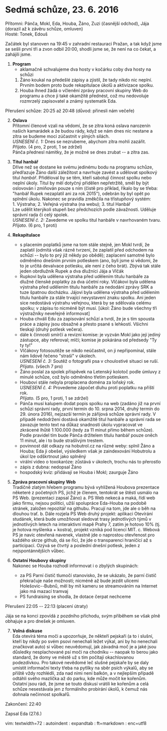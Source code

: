 Sedmá schůze, 23. 6. 2016
=========================
Přítomni: Pánča, Mokl, Eda, Houba, Žáno, Zuzi (časnější odchod), Jája
(dorazil až k závěru schůze, omluven)  
Hosté: Tonek, Edouš

Začátek byl stanoven na 19:45 v zahradní restauraci Pražan, a tak když
jsme se sešli první tři a zvon odbil 20:00, shodli jsme se, že není na
co čekat, a zahájili jsme.

1. **Program**  
    - aklamačně schvalujeme dva hosty v kočárku coby dva hosty na schůzi
    1. Žáno koukal na předešlé zápisy a zjistil, že tady nikdo nic
       neplní. Prvním bodem proto bude rekapitulace úkolů a aktivizace
       spolku.
    2. Houba ihned žádá o včlenění zprávy pracovní skupiny Web do
       programu a chce ji také okamžitě přednést, což mu nedovoluje
       rozmrzelý zapisovatel a známý systematik Eda.

Přerušení schůze: 20:25 až 20:48 (důvod: přinesli nám večeře)

2. **Oslava**  
    Přítomní členové vzali na vědomí, že se zítra koná oslava narozenín
    našich kamarádek a že budou rády, když se nám dnes nic nestane
    a zítra se budeme moci zúčastnit v plných silách.  
    *USNESENÍ č. 1:* Dnes se nezrubeme, abychom zítra mohli zazářit.  
    *Přijato.* (4 pro, 2 proti, 1 se zdržel)  
    Pánča přednesl námitky, že je možné se dnes zrubat -- a zítra zas.

3. **Titul hanbář**  
    Dříve než se dostane ke svému jedinému bodu na programu schůze,
    předřazuje Žáno další záležitost a navrhuje zavést a udělovat
    spolkový titul *hanbář*. Přiděloval by se těm, kteří sabotují
    činnost spolku nebo neplní úkoly. Titul by měl dotyčný přidělen
    nepřetržitě, směl by být oslovován i zmiňován pouze s ním (čistě pro
    příklad, říkalo by se třeba: "hanbář Rupek nezaplatil ani za rok
    2015"), odebrán by byl opět po splnění úkolu. Nakonec se pravidla
    změkčila na třístupňový systém:  
    1\. Výstraha; 2. Veřejná výstraha (na webu); 3. titul Hanbář  
    Lze udělit kterýkoli stupeň bez předchozích podle závažnosti.
    Uděluje správní rada či celý spolek.  
    *USNESENÍ č. 2:* Zavedeme ve spolku titul hanbáře v navrhovaném
    tvaru.  
    *Přijato.* (6 pro, 1 proti)

4. **Rekapitulace**  
    - s placením poplatků jsme na tom stále stejně, jen Mokl tvrdí, že
      zaplatil (odmítá však rázně tvrzení, že zaplatil před odchodem na
      schůzi -- bylo to prý již někdy po obědě); zaplacení samotné bylo
      odměněno dnešním prvním potleskem (ano, byli jsme si vědomi, že to
      je určitá devalvace potlesku, ale není z čeho brát). Zbývá tak
      stále jeden obrdlužník Rupek a dva dlužníci Jája a Vlčák
    - Rupkovi byla udělena výstraha před udělením titulu hanbáře za
      dlužné členské poplatky za dva účetní roky. Vlčákovi byla udělena
      výstraha před udělením titulu hanbáře za nedodání zprávy SRK
      a tuze špatnou docházku. Jájovi byla udělena výstraha před
      udělením titulu hanbáře za stále trvající nevystavení znaku
      spolku. Ani jeden sice nedostává výstrahu veřejnou, která by se
      sdělovala celému spolku; v zápisu to nicméně být musí.
      [úkol: Žáno bude všechny tři výstražníky neveřejně informovat]
    - Houba chválí Edu za zapisování schůzí a tvrdí, že je s tím spousta
      práce a zápisy jsou obsažné a přesto psané s lehkostí. Všichni
      tleskají (druhý potlesk večera).
    - dále k činnosti smírčí a revizní komise: je vyzván Mokl jako její
      jediný zástupce, aby referoval; mlčí; komise je pokárána od
      předsedy "Ty ty ty!"
    - Vlčákovy fotosoutěže se nikdo neúčastnil, on ji nepřipomínal,
      stále nám lidově řečeno "straší" v úkolech.  
      *USNESENÍ č. 3:* Soutěž o fotografii psa v choulostivé situaci se
      ruší.  
      *Přijato.* (všech 7 pro)
    - Žáno poslal za spolek příspěvek na Letenský kolotoč podle úmluvy
      z minulé schůze, což bylo odměněno třetím potleskem.
    - Houbovi stále nebyla proplacena doména za loňský rok.  
      *USNESENÍ č. 4:* Provedeme zápočet dluhu proti poplatku na příští
      rok.  
      *Přijato.* (5 pro, 1 proti, 1 se zdržel)
    - Pánča musí kalupem dodat popis spolku na web (zadáno již na první
      schůzi správní rady, první termín do 10. srpna 2014, druhý termín
      do 29. února 2016), nejzazší termín je zářijová schůze správní
      rady. V případě nedodržení dostává okamžitě titul hanbáře
      a správní rada se zavazuje tento text na důkaz snadnosti úkolu
      vypracovat ve zkrácené lhůtě 1:100.000 (tedy za 11 minut přímo
      během schůze). Podle pravidel tím bude Pánča držitelem titulu
      hanbář pouze oněch 11 minut, ale i to bude strašlivým trestem.
    - povinnost dát odkazy na hobutrol.cz na různé weby: splnil Žáno
      a Houba; Eda ji obešel, výsledkem však je zaindexování Hobutrolu
      a úkol lze odškrtnout jako splněný
    - virální video o toxokaróze: zůstává v úkolech, trochu nás to
      přerostlo
    - zápis z dubna: nedopsal Žáno
    - hospodský kvíz: přidávají se Houba i Mokl; zaurguje Žáno

5. **Zpráva pracovní skupiny Web**  
    Tradičně zlatým hřebem programu bývá vyhlížená Houbova prezentace
    něketeré z početných PS, jichž je členem, tentokrát se štěstí usmálo
    na PS Web. (prezentaci zapsal Žáno)
    a. PS Web nekecá a maká, řídí web jako firmu, nejsou politici, užší
       spolupráce Eda-Houba na podobě stránek, založen repozitář na
       githubu. Pracují na tom, jde ale o běh na dlouhou trať.
    b. Dále rozjela PS Web druhý projekt: aplikaci Otevírání studánek,
       která bude umožňovat sledovat trasy jednotlivých týmů
       v jednotlivých letech na interaktivní mapě Prahy 7, zatím je
       hotovo 10% (tj. je hotova myšlenka + kostra), projekt vzniká pod
       licencí MIT.
    c. Webová PS je navíc otevřená navenek, vlastně jde o naprostou
       otevřenost pro každého skrze github, dá se říci, že jde
       o transparenci hraničící až s participací. Ozývá se čtvrtý
       a poslední dnešní potlesk, jeden z nejspontánnějších vůbec.

6. **Ostatní Houbovy skupiny**  
    Nakonec se Houba rozhodl informovat i o zbylých skupinách:
    - za PS Parní čistič tlumočí stanovisko, že se ukázalo, že parní
      čistič překračuje naše možnosti; nicméně až bude jezdit ulicemi
      Holešovic--Bubnů, měl by mít kameru se streamováním na Internet
      jako má mazací tramvaj
    - PS fundraising se shodla, že dotace čerpat nechceme

Přerušení 22:05 -- 22:13 (placení útraty)

Jája se na konci zpovídá z pozdního příchodu, svým příběhem se však plně
obhajuje a pro dnešek je omluven.

7. **Volná diskuse**  
    Eda otevírá téma moči a upozorňuje, že někteří pejskaři (a to
    i slušní, kteří by nikdy po svém psovi nenechali ležet výkal, ani by
    ho nenechali značkovat auto) si vůbec neuvědomují, jak závadná moč
    je a jaké jsou důsledky nesplachované psí moči na chodníku -- naopak
    to berou jako standard, že domy ve městě už s tím počítají
    okachlovanou podezdívkou. Pro takové nevědomé leč slušné pejskaře by
    se daly umístit informační texty třeba na pytlíky na sběr psích
    výkalů, aby se příště vždy rozhlédli, zda nad nimi není balkón,
    a v nejlepším případě odtáhli svého mazlíčka až do parku, kde může
    močit ke kořenům.  
    Ostatní jsou rádi, že jsme se touto diskusí vrátili ke kořenům
    a celá schůze nesestávala jen z formálního probírání úkolů, k čemuž
    nás dohnala nečinnost spolkařů.

Zakončení: 22:40

Zapsal Eda (27.6.)  

 vim: textwidth=72 : autoindent : expandtab : ft=markdown :
 enc=utf8
